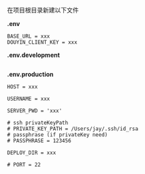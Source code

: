 在项目根目录新建以下文件

**.env**

```
BASE_URL = xxx
DOUYIN_CLIENT_KEY = xxx
```

**.env.development**

```

```

**.env.production**

```
HOST = xxx

USERNAME = xxx

SERVER_PWD = 'xxx'

# ssh privateKeyPath
# PRIVATE_KEY_PATH = /Users/jay/.ssh/id_rsa
# passphrase (if privateKey need)
# PASSPHRASE = 123456

DEPLOY_DIR = xxx

# PORT = 22

```


